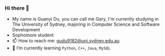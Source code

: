 ### Hi there 👋

- My name is Guanyi Du, you can call me Gary, I'm currently studying in The University of Sydney, majoring in Computer Science and Software Development
- Sophomore student
- 📫 How to reach me: gudu9182@uni.sydney.edu.au
- 🌱 I’m currently learning `Python`, `C++`, `Java`, `MySQL`
<!--
**GaryDu0123/GaryDu0123** is a ✨ _special_ ✨ repository because its `README.md` (this file) appears on your GitHub profile.

Here are some ideas to get you started:

- 🔭 I’m currently working on ...
- 🌱 I’m currently learning ...
- 👯 I’m looking to collaborate on ...
- 🤔 I’m looking for help with ...
- 💬 Ask me about ...
- 📫 How to reach me: ...
- 😄 Pronouns: ...
- ⚡ Fun fact: ...
-->
